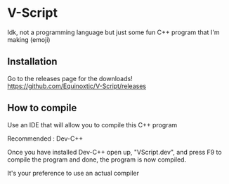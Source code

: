 # V-Script

Idk, not a programming language but just some fun C++ program that I'm making (emoji)

## Installation

Go to the releases page for the downloads!
https://github.com/Equinoxtic/V-Script/releases

## How to compile

Use an IDE that will allow you to compile this C++ program

Recommended : Dev-C++

Once you have installed Dev-C++ open up, "VScript.dev", and press F9 to compile the program
and done, the program is now compiled.

It's your preference to use an actual compiler
